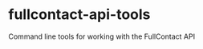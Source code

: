 fullcontact-api-tools
=====================

Command line tools for working with the FullContact API
